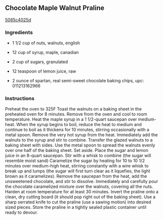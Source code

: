 ## Chocolate Maple Walnut Praline

[5085c4025d](http://www.food.com/recipe/chocolate-maple-walnut-praline-312941)

### Ingredients

 - 1 1/2 cup of nuts, walnuts, english

 - 12 cup of syrup, maple, canadian

 - 2 cup of sugars, granulated

 - 12 teaspoon of lemon juice, raw

 - 2 ounce of spartan, real semi-sweet chocolate baking chips, upc: 011213162966

### Instructions

Preheat the oven to 325F Toast the walnuts on a baking sheet in the preheated oven for 8 minutes. Remove from the oven and cool to room temperature. Heat the maple syrup in a 1 1/2-quart saucepan over medium-heat. When the syrup begins to boil, reduce the heat to medium and continue to boil as it thickens for 10 minutes, stirring occasionally with a metal spoon. Remove the very hot syrup from the heat. Immediately add the walnuts to the syrup and stir to combine. Transfer the glazed walnuts to a baking sheet with sides. Use the metal spoon to spread the walnuts evenly over one half of the baking sheet. Set aside. Place the sugar and lemon juice in an 8-quart saucepan. Stir with a whisk to combine (the sugar will resemble moist sand) Caramelize the sugar by heating for 10 to 10 1/2 minutes over medium-high heat, stirring constantly with a wire whisk to break up and lumps (the sugar will first turn clear as it liquefies, the light brown as it caramelizes). Remove the saucepan from the heat, add the unsweetened chocolate, and stir to dissolve. Immediately and carefully pour the chocolate caramelized mixture over the walnuts, covering all the nuts. Harden at room temperature for at least 30 minutes. Invert the praline onto a clean, dry cutting board (it should pop right out of the baking sheet). Use a sharp serrated knife to cut the praline (use a sawing motion) into desired sized pieces. Store the praline in a tightly sealed plastic container until ready to devour.